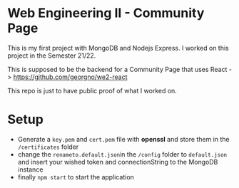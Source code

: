# Web Engineering II - Community Page

This is my first project with MongoDB and Nodejs Express. I worked on this project in the Semester 21/22.

This is supposed to be the backend for a Community Page that uses React -> https://github.com/georgno/we2-react

This repo is just to have public proof of what I worked on. 


# Setup

- Generate a `key.pem` and `cert.pem` file with **openssl** and store them in the `/certificates` folder
- change the `renameto.default.json`in the `/config` folder to `default.json` and insert your wished token and connectionString to the MongoDB instance
- finally `npm start` to start the application